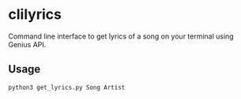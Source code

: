 # clilyrics
Command line interface to get lyrics of a song on your terminal using Genius API.

## Usage
`python3 get_lyrics.py Song Artist`
